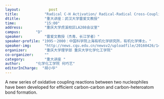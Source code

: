 ```yaml
---
layout: 			post
title:       	  "Radical C-H Activation/ Radical-Radical Cross-Coupling"
dtitle:      	  "重大讲座：武汉大学雷爱文教授"
time: 		  	  "15:00"
address:	  	  "重庆大学虎溪校区LA208会议室"
campus:	  	  "D"
speaker:	   	  "雷爱文教授（杰青、长江学者）"
speaker-profile: "1995－2000：中国科学院上海有机化学研究所，有机化学博士。"
speaker-img:	  "http://news.cqu.edu.cn/newsv2/uploadfile/20160426/1461639014337664.png"
organizer:		  "重庆大学理学部 重庆大学化学化工学院"
co-organizer:	  ""
category:		  "重大讲座 "
author:		  "化学化工学院 何巧艺"
editorInCharge:  "胡小华"
---
```

A new series of oxidative coupling reactions between two nucleophiles have been developed for efficient carbon-carbon and carbon-heteroatom bond formation.
